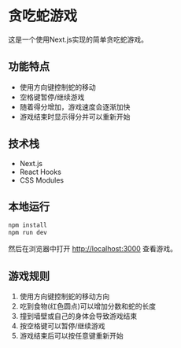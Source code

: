 # 贪吃蛇游戏

这是一个使用Next.js实现的简单贪吃蛇游戏。

## 功能特点

- 使用方向键控制蛇的移动
- 空格键暂停/继续游戏
- 随着得分增加，游戏速度会逐渐加快
- 游戏结束时显示得分并可以重新开始

## 技术栈

- Next.js
- React Hooks
- CSS Modules

## 本地运行

```bash
npm install
npm run dev
```

然后在浏览器中打开 [http://localhost:3000](http://localhost:3000) 查看游戏。

## 游戏规则

1. 使用方向键控制蛇的移动方向
2. 吃到食物(红色圆点)可以增加分数和蛇的长度
3. 撞到墙壁或自己的身体会导致游戏结束
4. 按空格键可以暂停/继续游戏
5. 游戏结束后可以按任意键重新开始